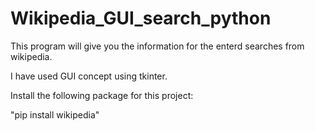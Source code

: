 # Wikipedia_GUI_search_python

This program will give you the information for the enterd searches from wikipedia. 

I have used GUI concept using tkinter.

Install the following package for this project:

"pip install wikipedia"
